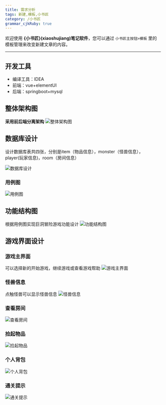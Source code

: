 ```yaml
---
title: 需求分析
tags: 新建,模板,小书匠
category: /小书匠
grammar_cjkRuby: true
---
```



欢迎使用 **{小书匠}(xiaoshujiang)笔记软件**，您可以通过 `小书匠主按钮>模板` 里的模板管理来改变新建文章的内容。

----------
## 开发工具

 - 编译工具：IDEA
 - 前端：vue+elementUI
 - 后端：springboot+mysql

## 整体架构图
<i class="fas fa-sitemap"></i>**采用前后端分离架构**
![整体架构图](./images/图片1.png)

## 数据库设计

  设计数据库表共四张，分别是item（物品信息），monster（怪兽信息），player(玩家信息)，room（房间信息）

![数据库设计](./images/图片2.png)


### 用例图
![用例图](./images/图片7.png)

## 功能结构图
根据用例图实现巨洞冒险游戏功能设计
![功能结构图](./images/图片3.png)
## 游戏界面设计
### 游戏主界面
可以选择新的开始游戏，继续游戏或查看游戏帮助
![游戏主界面](./images/图片1.jpg)
### 怪兽信息
点触怪兽可以显示怪兽信息
![怪兽信息](./images/图片2.jpg)
### 查看房间
![查看房间](./images/图片3.jpg)
### 捡起物品
![捡起物品](./images/图片4.jpg)
### 个人背包
![个人背包](./images/图片5.jpg)
### 通关提示
![通关提示](./images/图片6.jpg)
